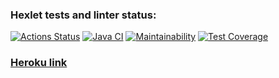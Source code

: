 ### Hexlet tests and linter status:
[![Actions Status](https://github.com/NickKisel/java-project-lvl4/workflows/hexlet-check/badge.svg)](https://github.com/NickKisel/java-project-lvl4/actions)
[![Java CI](https://github.com/NickKisel/java-project-lvl4/actions/workflows/java-check.yml/badge.svg)](https://github.com/NickKisel/java-project-lvl4/actions/workflows/java-check.yml)
[![Maintainability](https://api.codeclimate.com/v1/badges/bd70937158c67ae9572b/maintainability)](https://codeclimate.com/github/NickKisel/java-project-lvl4/maintainability)
[![Test Coverage](https://api.codeclimate.com/v1/badges/bd70937158c67ae9572b/test_coverage)](https://codeclimate.com/github/NickKisel/java-project-lvl4/test_coverage)
### [Heroku link](https://hexlet-project-lvl4.herokuapp.com/)